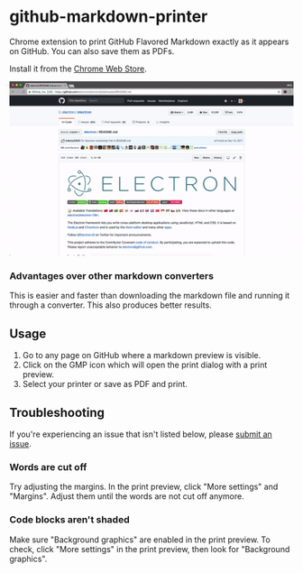 # github-markdown-printer
Chrome extension to print GitHub Flavored Markdown exactly as it appears on GitHub. You can also save them as PDFs.

Install it from the [Chrome Web Store](https://chrome.google.com/webstore/detail/github-markdown-printer/fehpdlpmcegfpbkgcnaleindodeegapk).

![](demo.gif)

### Advantages over other markdown converters
This is easier and faster than downloading the markdown file and running it through a converter. This also produces better results.

## Usage
1. Go to any page on GitHub where a markdown preview is visible.
2. Click on the GMP icon which will open the print dialog with a print preview.
3. Select your printer or save as PDF and print.

## Troubleshooting
If you're experiencing an issue that isn't listed below, please [submit an issue](https://github.com/jerry1100/github-markdown-printer/issues/new).

### Words are cut off
Try adjusting the margins. In the print preview, click "More settings" and "Margins". Adjust them until the words are not cut off anymore.

### Code blocks aren't shaded
Make sure "Background graphics" are enabled in the print preview. To check, click "More settings" in the print preview, then look for "Background graphics".
